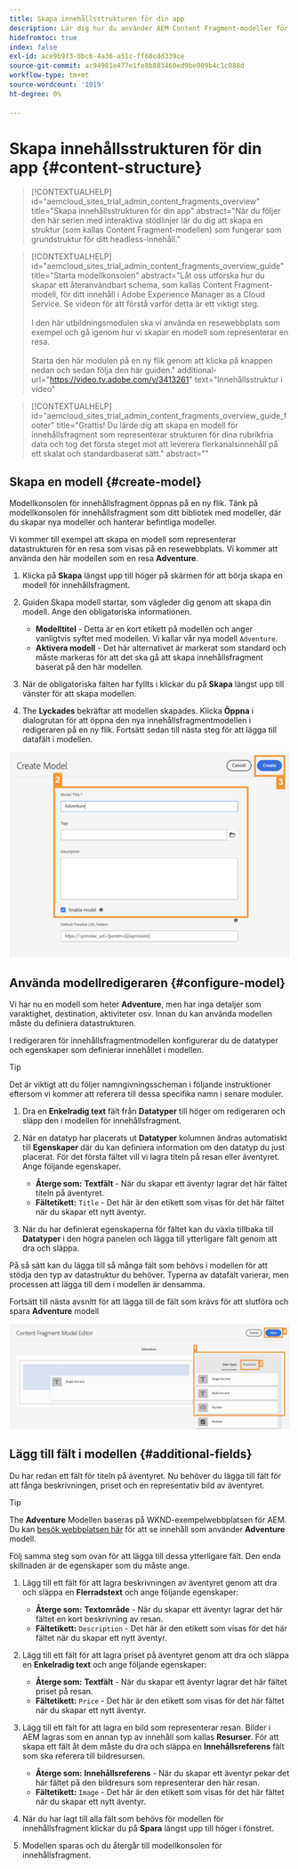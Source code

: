 ```yaml
---
title: Skapa innehållsstrukturen för din app
description: Lär dig hur du använder AEM Content Fragment-modeller för att skapa en innehållsstruktur som fungerar som grund för ditt headless-innehåll.
hidefromtoc: true
index: false
exl-id: ace9b9f3-8bc6-4a36-a51c-ff60cdd339ce
source-git-commit: ac94981e477e1fe8b883460ed9be009b4c1c088d
workflow-type: tm+mt
source-wordcount: '1019'
ht-degree: 0%

---
```



# Skapa innehållsstrukturen för din app {#content-structure}

>[!CONTEXTUALHELP]
>id="aemcloud_sites_trial_admin_content_fragments_overview"
>title="Skapa innehållsstrukturen för din app"
>abstract="När du följer den här serien med interaktiva stödlinjer lär du dig att skapa en struktur (som kallas Content Fragment-modellen) som fungerar som grundstruktur för ditt headless-innehåll."

>[!CONTEXTUALHELP]
>id="aemcloud_sites_trial_admin_content_fragments_overview_guide"
>title="Starta modellkonsolen"
>abstract="Låt oss utforska hur du skapar ett återanvändbart schema, som kallas Content Fragment-modell, för ditt innehåll i Adobe Experience Manager as a Cloud Service. Se videon för att förstå varför detta är ett viktigt steg. <br><br>I den här utbildningsmodulen ska vi använda en resewebbplats som exempel och gå igenom hur vi skapar en modell som representerar en resa.<br><br>Starta den här modulen på en ny flik genom att klicka på knappen nedan och sedan följa den här guiden."
>additional-url="https://video.tv.adobe.com/v/3413261" text="Innehållsstruktur i video"

>[!CONTEXTUALHELP]
>id="aemcloud_sites_trial_admin_content_fragments_overview_guide_footer"
>title="Grattis! Du lärde dig att skapa en modell för innehållsfragment som representerar strukturen för dina rubrikfria data och tog det första steget mot att leverera flerkanalsinnehåll på ett skalat och standardbaserat sätt."
>abstract=""

## Skapa en modell {#create-model}

Modellkonsolen för innehållsfragment öppnas på en ny flik. Tänk på modellkonsolen för innehållsfragment som ditt bibliotek med modeller, där du skapar nya modeller och hanterar befintliga modeller.

Vi kommer till exempel att skapa en modell som representerar datastrukturen för en resa som visas på en resewebbplats. Vi kommer att använda den här modellen som en resa **Adventure**.

1. Klicka på **Skapa** längst upp till höger på skärmen för att börja skapa en modell för innehållsfragment.

1. Guiden Skapa modell startar, som vägleder dig genom att skapa din modell. Ange den obligatoriska informationen.

   * **Modelltitel** - Detta är en kort etikett på modellen och anger vanligtvis syftet med modellen. Vi kallar vår nya modell `Adventure`.
   * **Aktivera modell** - Det här alternativet är markerat som standard och måste markeras för att det ska gå att skapa innehållsfragment baserat på den här modellen.

1. När de obligatoriska fälten har fyllts i klickar du på **Skapa** längst upp till vänster för att skapa modellen.

1. The **Lyckades** bekräftar att modellen skapades. Klicka **Öppna** i dialogrutan för att öppna den nya innehållsfragmentmodellen i redigeraren på en ny flik. Fortsätt sedan till nästa steg för att lägga till datafält i modellen.

![Steg 2 och 3 av att skapa en modell för innehållsfragment](assets/do-not-localize/create-model.png)

## Använda modellredigeraren {#configure-model}

Vi har nu en modell som heter **Adventure**, men har inga detaljer som varaktighet, destination, aktiviteter osv. Innan du kan använda modellen måste du definiera datastrukturen.

I redigeraren för innehållsfragmentmodellen konfigurerar du de datatyper och egenskaper som definierar innehållet i modellen.

>[!TIP]
>
>Det är viktigt att du följer namngivningsscheman i följande instruktioner eftersom vi kommer att referera till dessa specifika namn i senare moduler.

1. Dra en **Enkelradig text** fält från **Datatyper** till höger om redigeraren och släpp den i modellen för innehållsfragment.

1. När en datatyp har placerats ut **Datatyper** kolumnen ändras automatiskt till **Egenskaper** där du kan definiera information om den datatyp du just placerat. För det första fältet vill vi lagra titeln på resan eller äventyret. Ange följande egenskaper.

   * **Återge som:** **Textfält** - När du skapar ett äventyr lagrar det här fältet titeln på äventyret.
   * **Fältetikett:** `Title` - Det här är den etikett som visas för det här fältet när du skapar ett nytt äventyr.

1. När du har definierat egenskaperna för fältet kan du växla tillbaka till **Datatyper** i den högra panelen och lägga till ytterligare fält genom att dra och släppa.

På så sätt kan du lägga till så många fält som behövs i modellen för att stödja den typ av datastruktur du behöver. Typerna av datafält varierar, men processen att lägga till dem i modellen är densamma.

Fortsätt till nästa avsnitt för att lägga till de fält som krävs för att slutföra och spara **Adventure** modell

![Steg ett, två och tre av de fält som läggs till i modellen](assets/do-not-localize/define-model-fields.png)

## Lägg till fält i modellen {#additional-fields}

Du har redan ett fält för titeln på äventyret. Nu behöver du lägga till fält för att fånga beskrivningen, priset och en representativ bild av äventyret.

>[!TIP]
>
>The **Adventure** Modellen baseras på WKND-exempelwebbplatsen för AEM. Du kan [besök webbplatsen här](https://wknd.site/us/en/adventures/yosemite-backpacking.html) för att se innehåll som använder **Adventure** modell.

Följ samma steg som ovan för att lägga till dessa ytterligare fält. Den enda skillnaden är de egenskaper som du måste ange.

1. Lägg till ett fält för att lagra beskrivningen av äventyret genom att dra och släppa en **Flerradstext** och ange följande egenskaper:

   * **Återge som:** **Textområde** - När du skapar ett äventyr lagrar det här fältet en kort beskrivning av resan.
   * **Fältetikett:** `Description` - Det här är den etikett som visas för det här fältet när du skapar ett nytt äventyr.

1. Lägg till ett fält för att lagra priset på äventyret genom att dra och släppa en **Enkelradig text** och ange följande egenskaper:

   * **Återge som:** **Textfält** - När du skapar ett äventyr lagrar det här fältet priset på resan.
   * **Fältetikett:** `Price` - Det här är den etikett som visas för det här fältet när du skapar ett nytt äventyr.

1. Lägg till ett fält för att lagra en bild som representerar resan. Bilder i AEM lagras som en annan typ av innehåll som kallas **Resurser**. För att skapa ett fält åt dem måste du dra och släppa en **Innehållsreferens** fält som ska referera till bildresursen.

   * **Återge som:** **Innehållsreferens** - När du skapar ett äventyr pekar det här fältet på den bildresurs som representerar den här resan.
   * **Fältetikett:** `Image` - Det här är den etikett som visas för det här fältet när du skapar ett nytt äventyr.

1. När du har lagt till alla fält som behövs för modellen för innehållsfragment klickar du på **Spara** längst upp till höger i fönstret.

1. Modellen sparas och du återgår till modellkonsolen för innehållsfragment.
